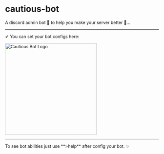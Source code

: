 # cautious-bot
A discord admin bot 🤖 to help you make your server better 🚀...
<br/><hr/>
✔ You can set your bot configs here:<br/>
<div align='left'>
    <a href='https://github.com/MahyarNV/cautious-bot'><img src='https://github.com/MahyarNV/cautious-bot/blob/main/media/bot-config.png' width='300' alt='Cautious Bot Logo' /></a><br/>
  </p>
</div>
<hr/>
To see bot abilities just use **>help** after config your bot. ✨